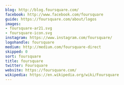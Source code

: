 ```yaml
---
blog: http://blog.foursquare.com/
facebook: http://www.facebook.com/foursquare
guide: https://foursquare.com/about/logos
images:
- foursquare-ar21.svg
- foursquare-icon.svg
instagram: https://www.instagram.com/foursquare/
logohandle: foursquare
medium: http://medium.com/foursquare-direct
skipped: 0
sort: foursquare
title: foursquare
twitter: Foursquare
website: https://foursquare.com/
wikipedia: https://en.wikipedia.org/wiki/Foursquare
---
```

